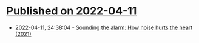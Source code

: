 # [Published on 2022-04-11](index.md)

* [2022-04-11, 24:38:04](https://news.ycombinator.com/item?id=30983274) - [Sounding the alarm: How noise hurts the heart (2021)](https://knowablemagazine.org/article/health-disease/2021/how-noise-pollution-affects-heart-health)
